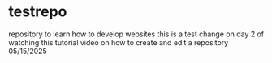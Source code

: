 # testrepo
repository to learn how to develop websites
this is a test change on day 2 of watching this tutorial video on how to create and edit a repository 05/15/2025

